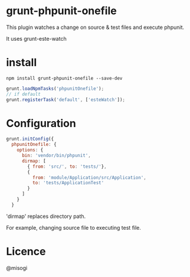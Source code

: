grunt-phpunit-onefile
=====================

This plugin watches a change on source & test files and execute phpunit.

It uses grunt-este-watch


install
=======

```
npm install grunt-phpunit-onefile --save-dev
```

```js
grunt.loadNpmTasks('phpunitOnefile');
// if default
grunt.registerTask('default', ['esteWatch']);
```


Configuration
=============

```js
grunt.initConfig({
  phpunitOnefile: {
    options: {
      bin: 'vendor/bin/phpunit',
      dirmap: [
        { from: 'src/', to: 'tests/'},
        {
          from: 'module/Application/src/Application',
          to: 'tests/ApplicationTest'
        }
      ]
    }
  }
```

'dirmap' replaces directory path.

For example, changing source file to executing test file.


Licence
=======

@misogi
